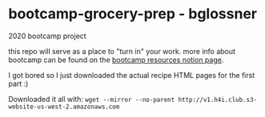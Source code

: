 # bootcamp-grocery-prep - bglossner
2020 bootcamp project

this repo will serve as a place to "turn in" your work. more info about bootcamp can be found on the [bootcamp resources notion page](https://www.notion.so/h4i/Bootcamp-Resources-995537643dec454099abd859d8c02643).

I got bored so I just downloaded the actual recipe HTML pages for the first part :)

Downloaded it all with:
`wget --mirror --no-parent http://v1.h4i.club.s3-website-us-west-2.amazonaws.com`


